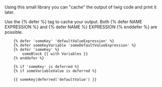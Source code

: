 Using this small library you can "cache" the output of twig code and print it later.

Use the {% defer %} tag to cache your output. Both {% defer NAME EXPRESSION %} and {% defer NAME %} EXPRESSION {% enddefer %} are possible.

```
    {% defer 'someKey' 'defaultValueExpression' %}
    {% defer someKeyVariable 'someDefaultValueExpression' %}
    {% defer 'someKey' %}
        someBlock {{ with Variables }}
    {% enddefer %}
    
    {% if 'someKey' is deferred %}
    {% if someVariableValue is deferred %}
    
    {{ someKey|deferred('defaultValue') }}
```